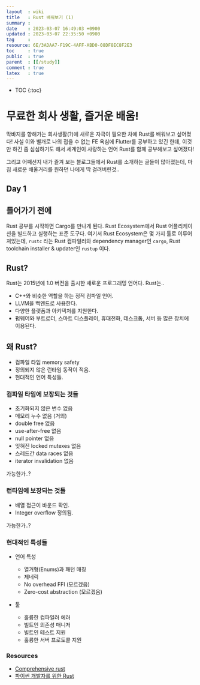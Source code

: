 ```yaml
---
layout  : wiki
title   : Rust 배워보기 (1) 
summary :  
date    : 2023-03-07 16:49:03 +0900
updated : 2023-03-07 22:35:50 +0900
tag     : 
resource: 6E/3ADAA7-F19C-4AFF-ABD0-08DF8EC8F2E3
toc     : true
public  : true
parent  : [[/study]] 
comment : true
latex   : true 
---
```

* TOC
{:toc}

# 무료한 회사 생활, 즐거운 배움!
막바지를 향해가는 회사생활(?)에 새로운 자극이 필요한 차에 Rust를 배워보고 싶어졌다! 사실 이와 별개로 나의 접을 수 없는 FE 욕심에 Flutter를 공부하고 있긴 한데, 이것만 하긴 좀 심심하기도 해서 세계인이 사랑하는 언어 Rust를 함께 공부해보고 싶어졌다! 

그리고 어째선지 내가 즐겨 보는 블로그들에서 Rust를 소개하는 글들이 많아졌는데, 마침 새로운 배울거리를 원하던 나에게 딱 걸려버린것.. 

## Day 1

## 들어가기 전에 
Rust 공부를 시작하면 Cargo를 만나게 된다. Rust Ecosystem에서 Rust 어플리케이션을 빌드하고 실행하는 표준 도구다. 여기서 Rust Ecosystem은 몇 가지 툴로 이루어져있는데, `rustc` 라는 Rust 컴파일러와 dependency manager인 `cargo`, Rust toolchain installer & updater인 `rustup` 이다.

## Rust?
Rust는 2015년에 1.0 버전을 출시한 새로운 프로그래밍 언어다. Rust는..

- C++와 비슷한 역할을 하는 정적 컴파일 언어.
- LLVM을 백엔드로 사용한다.
- 다양한 플랫폼과 아키텍처를 지원한다.
- 펌웨어와 부트로더, 스마트 디스플레이, 휴대전화, 데스크톱, 서버 등 많은 장치에 이용된다.

## 왜 Rust?

- 컴파일 타임 memory safety
- 정의되지 않은 런타임 동작이 적음.
- 현대적인 언어 특성들.

### 컴파일 타임에 보장되는 것들
- 초기화되지 않은 변수 없음
- 메모리 누수 없음 (거의)
- double free 없음
- use-after-free 없음
- null pointer 없음
- 잊혀진 locked mutexes 없음
- 스레드간 data races 없음
- iterator invalidation 없음

가능한가..?

### 런타임에 보장되는 것들
- 배열 접근이 바운드 확인.
- Integer overflow 정의됨.

가능한가..?

### 현대적인 특성들
- 언어 특성
  - 열거형(Enums)과 패턴 매칭
  - 제네릭
  - No overhead FFI (모르겠음)
  - Zero-cost abstraction (모르겠음)

- 툴
  - 훌륭한 컴파일러 에러 
  - 빌트인 의존성 매니저
  - 빌트인 테스트 지원
  - 훌륭한 서버 프로토콜 지원


### Resources
- [Comprehensive rust](https://github.com/google/comprehensive-rust)
- [파이썬 개발자를 위한 Rust](https://indosaram.github.io/rust-python-book/)

